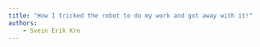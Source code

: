 ```yaml
---
title: "How I tricked the robot to do my work and got away with it!"
authors:
    - Svein Erik Kro
---
```

